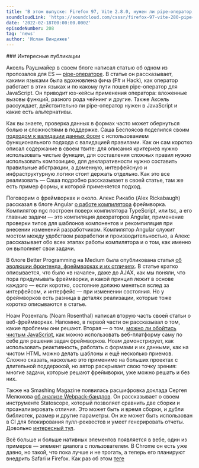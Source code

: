 ```yaml
---
title: 'В этом выпуске: Firefox 97, Vite 2.8.0, нужен ли pipe-оператор, можно ли обойтись без фреймворков, сравнение разных сборок и результаты The State of JS 2021. '
soundcloudLink: 'https://soundcloud.com/csssr/firefox-97-vite-280-pipe-operator-mozhno-li-bez-freymvorkov-rezultaty-the-state-of-js-2021'
date: '2022-02-18T00:00:00.000Z'
episodeNumber: 208
tag: 'news'
author: 'Ислам Виндижев'
---
```


<ParagraphWithImage imageName="manWithLaptop">
  ### Интересные публикации

Аксель Раушмайер в своем блоге написал статью об одном из пропозалов для ES — [pipe-операторе](https://2ality.com/2022/01/pipe-operator.html). В статье он рассказывает, какими языками была вдохновлена фича (F# и Hack), как оператор работает в этих языках и по какому пути пошел pipe-оператор для JavaScript. Он приводит юз-кейсы применения оператора: вложенные вызовы функций, разного рода чейнинг и другие. Также Аксель рассуждает, действительно ли pipe-оператор нужен в JavaScript и какие есть альтернативы.
</ParagraphWithImage>

Как вы знаете, проверка данных в формах часто может обернуться болью и сложностями в поддержке. Саша Беспоясов поделился своим [подходом к валидации данных форм](https://bespoyasov.ru/blog/declarative-rule-based-validation/) с использованием функционального подхода с валидацией правилами. Как он сам коротко описал содержание в своем твите: для описания критериев нужно использовать чистые функции, для составления сложных правил нужно использовать композицию, для декларативности нужно составить правильные абстракции, а доменную, интерфейсную и инфраструктурную логики стоит держать отдельно. Как это все реализовать — Саша подробно рассказывает в своей статье, там же есть пример формы, к которой применяется подход.

Поговорим о фреймворках и около. Алекс Рикабо (Alex Rickabaugh) рассказал в блоге Angular [о работе компилятора](https://blog.angular.io/how-the-angular-compiler-works-42111f9d2549) фреймворка. Компилятор ngc построен поверх компилятора TypeScript, или tsc, а его главные задачи — это компиляция декораторов Angular, применение проверки типов для шаблонов компонентов и рекомпиляция при внесении изменений разработчиком. Компилятор Angular служит мостом между удобством разработки и производительностью, а Алекс рассказывает обо всех этапах работы компилятора и о том, как именно он выполняет свои задачи.

В блоге Better Programming на Medium была опубликована статья [об эволюции фронтенда, фреймворках и их отличиях](https://betterprogramming.pub/from-jquery-to-react-vue-angular-the-evolution-of-frontend-frameworks-and-there-difference-3e6b6fcc6200). В статье кратко описывается, что было «в начале», даже до AJAX, как мы поняли, что пора придумывать фреймворки, и какой принцип лежит в основе каждого — если коротко, состояние должно меняться вслед за интерфейсом, и интерфейс — при изменении состояния. Но у фреймворков есть разница в деталях реализации, которые тоже коротко описываются в статье.

Ноам Розенталь (Noam Rosenthal) написал вторую часть своей статьи о веб-фреймворках. Напомню, в первой части он рассказывал о том, какие проблемы они решают. Вторая — о том, [можно ли обойтись чистым JavaScript](https://www.smashingmagazine.com/2022/02/web-frameworks-guide-part2/), как можно использовать веб-платформу саму по себе для решения задач фреймворков. Ноам демонстрирует, как использовать реактивность, работать с формами и их данными, как на чистом HTML можно делать шаблоны и ещё несколько приемов. Сложно сказать, насколько это применимо на больших проектах с длительной поддержкой, но автор раскрывает свою точку зрения: многие задачи, которые решают фреймворки, уже можно решать и без них.

Также на Smashing Magazine появилась расшифровка доклада Сергея Мелюкова [об анализе Webpack-бандлов](https://www.smashingmagazine.com/2022/02/statoscope-course-intensive-therapy-bundle/). Он рассказывает о своем инструменте Statoscope, который позволяет сравнить две сборки и проанализировать отличия. Это может быть и время сборки, и дубли библиотек, размер и другие параметры. Он же может быть использован в CI для блокирования пулл-реквестов и умеет генерировать отчеты. Довольно [интересный тул](https://www.youtube.com/watch?v=aAkmZ0gMYQ8).

Всё больше и больше нативных элементов появляется в вебе, один из примеров — элемент диалога с пользователем. В Chrome он есть уже давно, но такой, что пока лучше и не трогать, а теперь его планируют внедрить Safari и Firefox. Как раз об этом [теге <dialog>](https://webkit.org/blog/12209/introducing-the-dialog-element/) пишет в блоге WebKit Тим Нгуен (Tim Nguyen). Он рассказывает, как им пользоваться, в том числе вместе с формами, как его стилизовать, и о наработках по доступности. Есть договоренность с другими браузерными вендорами о развитии фичи и её поддержке.

Продолжая тему элементов. Следующий материал — об элементе <details>, который решил прокачать Зак Лезерман (Zach Leatherman). Он подумал, что элемент мог бы уметь и побольше, а прокачку завернул в веб-компонент, который назвал [<details-utils>](https://www.zachleat.com/web/details-utils/). На момент написания статьи добавились такие фичи, как закрытие по клику вне элемента и нажатию на Esc, принудительное и анимированное закрытие/открытие элемента и переключение класса корневого элемента. В статье вы найдете демо и ссылку на репозиторий, возможно, наработки Зака пригодятся и на вашем проекте.

Далее хочу обратить ваше внимание на два материала о фавиконках. Первый — всё еще актуальная статья Андрея Ситника [о фавиконках](https://evilmartians.com/chronicles/how-to-favicon-in-2021-six-files-that-fit-most-needs), которую немного обновили для 2022 года. Если коротко, то 5 изображений фавикинок и одного JSON будет достаточно почти для всех случаев, кроме каких-то уникальных и невероятно специфичных. Второй материал от Адама Аргайла (Adam Argyle). На web.dev он рассказывает [о реализации адаптивной svg-фавиконки](https://web.dev/building-an-adaptive-favicon/).

Алекс Трост (Alex Trost) написал статью [о генерации svg-сеток](https://frontend.horse/articles/generative-grids/). Для чего это может быть нужно? Клевый и креативный дизайн, генерация NFT чего-нибудь, в общем, на что хватит фантазии. Собственно, процесс реализации генератора Алекс и описывает — пошагово, с объяснениями и, конечно же, кодом.

Давайте заглянем в будущее. Настоящий киберпанк — это нейроинтерфейсы. Но мы пока поговорим [о голосовых](https://www.smashingmagazine.com/2022/02/voice-user-interfaces-guide/). Именно о них написали статью Ник Бабич и Глеб Кузнецов. Почему это актуально? Потому что голосовые интерфейсы уже проникают и в веб, а гонка User Experience никогда не прекращается. Авторы делают небольшой экскурс в историю голосовых интерфейсов, рассказывают о шести основополагающих принципах и дают рекомендации по разработке таких интерфейсов. Киберпанк уже совсем близко.

Адриан Болонио (Adrian Bolonio) в своем блоге опубликовал статью [об автоматизации проверок доступности](https://www.adrianbolonio.com/en/accessibility-github-actions/) на проекте при помощи GitHub Actions. Он использует пакеты axe и pa11y для выявления проблем с доступностью, рассказывает, как заблокировать pull request при возникновении проблем, и показывает, как автоматизировать отчеты по проверкам при помощи Lighthouse.

Завершит рубрику [учебник по кривым Безье](https://pomax.github.io/bezierinfo/) — тем самым, при помощи которых устанавливаются законы для изменения CSS-анимаций. Учебник посвящен как математике кривых, так и их практическому применению в программировании.

<ParagraphWithImage imageName="laptopNews" >
  ### Новости релизов

Вышел [Firefox 97](https://developer.mozilla.org/en-US/docs/Mozilla/Firefox/Releases/97). В этой версии добавили поддержку каскадных слоев CSS, о которых сейчас довольно много говорят. Была добавлена поддержка CSS-свойства scrollbar-gutter. Оно помогает избежать глитчей при появлении скроллбара. Также в CSS добавили новые единицы измерения cap и ic, директивы @scroll-timeline и @animation-timeline для создания анимаций, привязанных к позиции скролла. JavaScript тоже с обновлениями. requestAnimationFrame и cancelAnimationFrame теперь можно использовать внутри веб-воркеров. Также была расширена поддержка AbortController.
</ParagraphWithImage>

[Google Chrome](https://chromereleases.googleblog.com/2022/02/stable-channel-update-for-desktop_14.html) отметился патчем 98 версии с устранением уязвимости нулевого дня. Что-то их становится все больше и больше. Подробности пока не раскрываются, известно, что она связана с Web Animations API. Помимо этой уязвимости было устранено ещё 10 менее опасных.

Состоялись релизы версий Node.js. В версии [17.5.0](https://nodejs.org/en/blog/release/v17.5.0/) была добавлена экспериментальная поддержка fetch API. В LTS-версии [16.14.0](https://nodejs.org/en/blog/release/v16.14.0/) была добавлена также экспериментальная поддержка import assertions.

[Vite 2.8.0](https://github.com/vitejs/vite/blob/main/packages/vite/CHANGELOG.md#280-2022-02-09) с новым релизом стал на 35% меньше после установки и на 75% меньше после публикации. Кроме того, в нем появилась возможность настраивать сборку воркеров и был представлен ряд багфиксов.

Также отмечу релизы [Electron 17](https://www.electronjs.org/blog/electron-17-0), [Ember.js 4.2.0](https://github.com/emberjs/ember.js/releases/tag/v4.2.0) и [npm 8.5.0](https://github.com/npm/cli/releases/tag/v8.5.0).

<ParagraphWithImage imageName="laptopNews" >
  ### Другие новости

До Нового года я приглашал всех поучаствовать в опросе [The State of JS 2021](https://2021.stateofjs.com/en-US/), теперь известны его результаты. В прошедшем году высший рейтинг удовлетворенности был у таких библиотек, как Next.js, esbuild, Vite, Cypress и Jest. Не отстают и React, Vue и Svelte, они в рейтинге дальше, но почему-то совсем упал Angular. Самыми большими болями были названы менеджмент зависимостей, архитектура кода и стейт-менеджмент. Vite взял целых два золота в этом году — по тому, насколько им интересуются, и по удовлетворенности. Nullish Coalescing стал самой принятой сообществом новой фичей, esbuild — самой принятой технологией, а Elm — самым популярным кастомным ответом. Отмечу, что увеличилось количество людей, которые начинают учиться по бесплатным ресурсам и своими силами, а Stackoverflow и MDN, ожидаемо, по-прежнему самые популярные справочные ресурсы.
</ParagraphWithImage>

Тревожные известия. Мы приближаемся к [сотой версии браузеров Chrome и Firefox](https://hacks.mozilla.org/2022/02/version-100-in-chrome-and-firefox/). Что же с этим не так? Сотня и сотня. Но проблема в том, что огромное количество сайтов и ресурсов полагаются на версию браузера в своей бизнес-логике, а многие библиотеки или код могут пока просто-напросто не учитывать при парсинге то, что версия может стать трехзначной. Это может привести к багам и ошибкам в большом масштабе, а может и не привести. У Chrome и Firefox есть запасной план на случай, если сотые версии сломают интернет, но, будем надеяться, этого не произойдет.

  ### Пишите нам и читайте
  [Telegram—канал CSSSR](https://t.me/csssr)

  [Twitter CSSSR](https://twitter.com/csssr_dev)

  [Twitter новостей](https://twitter.com/csssr_news)

  [Telegram ведущего](https://t.me/Vindizh)

  [Twitter ведущего](https://twitter.com/Vindizh)
